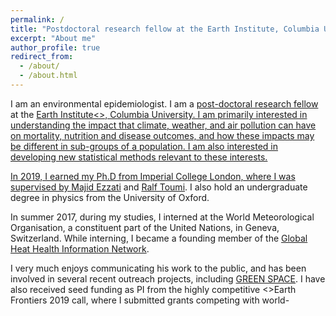 ```yaml
---
permalink: /
title: "Postdoctoral research fellow at the Earth Institute, Columbia University"
excerpt: "About me"
author_profile: true
redirect_from: 
  - /about/
  - /about.html
---
```


I am an environmental epidemiologist. I am a <a href='https://www.earth.columbia.edu/articles/view/55'>post-doctoral research fellow</a> at the <a href='https://www.earth.columbia.edu/'>Earth Institute<>, Columbia University. I am primarily interested in understanding the impact that climate, weather, and air pollution can have on mortality, nutrition and disease outcomes, and how these impacts may be different in sub-groups of a population. I am also interested in developing new statistical methods relevant to these interests. 

In 2019, I earned my Ph.D from Imperial College London, where I was supervised by <a href='http://globalenvhealth.org/'>Majid Ezzati</a> and <a href='https://www.imperial.ac.uk/people/r.toumi'>Ralf Toumi</a>. I also hold an undergraduate degree in physics from the University of Oxford. 

In summer 2017, during my studies, I interned at the World Meteorological Organisation, a constituent part of the United Nations, in Geneva, Switzerland. While interning, I became a founding member of the <a href='http://ghhin.org/'>Global Heat Health Information Network</a>.

I very much enjoys communicating his work to the public, and has been involved in several recent outreach projects, including <a href='https://www.greatexhibitionroadfestival.co.uk/event/green-space/?backto=whats-on'>GREEN SPACE</a>. I have also received seed funding as PI from the highly competitive <>Earth Frontiers</a> 2019 call, where I submitted grants competing with world-
